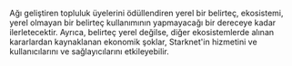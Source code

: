 Ağı geliştiren topluluk üyelerini ödüllendiren yerel bir belirteç, ekosistemi, yerel olmayan bir belirteç kullanımının yapmayacağı bir dereceye kadar ilerletecektir. Ayrıca, belirteç yerel değilse, diğer ekosistemlerde alınan kararlardan kaynaklanan ekonomik şoklar, Starknet'in hizmetini ve kullanıcılarını ve sağlayıcılarını etkileyebilir.
